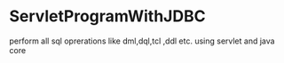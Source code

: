 # ServletProgramWithJDBC
perform all sql oprerations like dml,dql,tcl ,ddl etc. using servlet and java core
